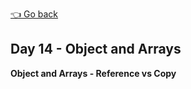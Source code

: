 [👈 Go back](../readme.md)

## Day 14 - Object and Arrays 

**Object and Arrays - Reference vs Copy**


